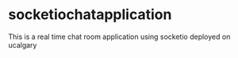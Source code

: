 # socketiochatapplication
This is a real time chat room application using socketio
deployed on ucalgary
